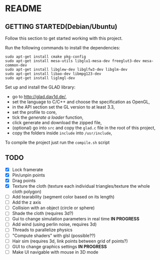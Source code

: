 # README
## GETTING STARTED(Debian/Ubuntu)
Follow this section to get started working with this project.

Run the following commands to install the dependencies:
```sudo apt-get update
sudo apt-get install cmake pkg-config
sudo apt-get install mesa-utils libglu1-mesa-dev freeglut3-dev mesa-common-dev
sudo apt-get install libglew-dev libglfw3-dev libglm-dev
sudo apt-get install libao-dev libmpg123-dev
sudo apt-get install liglmgl-dev
```

Set up and install the GLAD library:
- go to http://glad.dav1d.de/,
- set the language to C/C++ and choose the specification as OpenGL,
- in the API section set the GL version to at least 3.3,
- set the profile to core,
- tick the *generate a loader* function,
- click generate and download the zipped file,
- (optional) go into `src` and copy the `glad.c` file in the root of this project,
- copy the folders inside `include` into `/usr/include`,

To compile the project just run the `compile.sh` script

## TODO
- [x] Lock framerate
- [x] Pin/unpin points
- [x] Drag points
- [x] Texture the cloth (texture each individual triangles/texture the whole cloth polygon)
- [ ] Add tearability (segment color based on its length)
- [ ] Add the z axis
- [ ] Collision with an object (circle or sphere)
- [ ] Shade the cloth (requires 3d?)
- [ ] Gui to change simulation parameters in real time **IN PROGRESS**
- [ ] Add wind (using perlin noise, requires 3d)
- [ ] Threads to parallelize physics
- [ ] "Compute shaders" with glsl (possible??)
- [ ] Hair sim (requires 3d, link points between grid of points?)
- [ ] GUI to change graphics settings **IN PROGRESS**
- [ ] Make UI navigable with mouse in 3D mode
